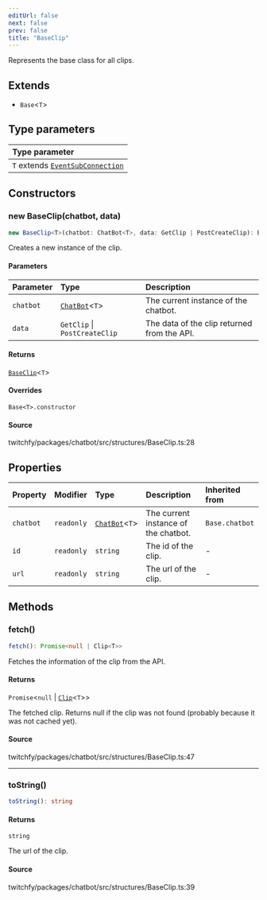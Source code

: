 ```yaml
---
editUrl: false
next: false
prev: false
title: "BaseClip"
---
```


Represents the base class for all clips.

## Extends

- `Base`\<`T`\>

## Type parameters

| Type parameter |
| :------ |
| `T` extends [`EventSubConnection`](/api/chatbot/enumerations/eventsubconnection/) |

## Constructors

### new BaseClip(chatbot, data)

```ts
new BaseClip<T>(chatbot: ChatBot<T>, data: GetClip | PostCreateClip): BaseClip<T>
```

Creates a new instance of the clip.

#### Parameters

| Parameter | Type | Description |
| :------ | :------ | :------ |
| `chatbot` | [`ChatBot`](/api/chatbot/classes/chatbot/)\<`T`\> | The current instance of the chatbot. |
| `data` | `GetClip` \| `PostCreateClip` | The data of the clip returned from the API. |

#### Returns

[`BaseClip`](/api/chatbot/classes/baseclip/)\<`T`\>

#### Overrides

`Base<T>.constructor`

#### Source

twitchfy/packages/chatbot/src/structures/BaseClip.ts:28

## Properties

| Property | Modifier | Type | Description | Inherited from |
| :------ | :------ | :------ | :------ | :------ |
| `chatbot` | `readonly` | [`ChatBot`](/api/chatbot/classes/chatbot/)\<`T`\> | The current instance of the chatbot. | `Base.chatbot` |
| `id` | `readonly` | `string` | The id of the clip. | - |
| `url` | `readonly` | `string` | The url of the clip. | - |

## Methods

### fetch()

```ts
fetch(): Promise<null | Clip<T>>
```

Fetches the information of the clip from the API.

#### Returns

`Promise`\<`null` \| [`Clip`](/api/chatbot/classes/clip/)\<`T`\>\>

The fetched clip. Returns null if the clip was not found (probably because it was not cached yet).

#### Source

twitchfy/packages/chatbot/src/structures/BaseClip.ts:47

***

### toString()

```ts
toString(): string
```

#### Returns

`string`

The url of the clip.

#### Source

twitchfy/packages/chatbot/src/structures/BaseClip.ts:39
